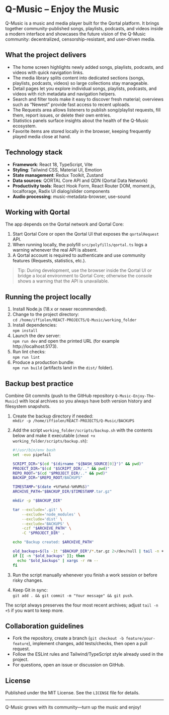 # Q-Music – Enjoy the Music

Q-Music is a music and media player built for the Qortal platform. It brings together community-published songs, playlists, podcasts, and videos inside a modern interface and showcases the future vision of the Q-Music community: decentralized, censorship-resistant, and user-driven media.

## What the project delivers

- The home screen highlights newly added songs, playlists, podcasts, and videos with quick navigation links.
- The media library splits content into dedicated sections (songs, playlists, podcasts, videos) so large collections stay manageable.
- Detail pages let you explore individual songs, playlists, podcasts, and videos with rich metadata and navigation helpers.
- Search and filter tools make it easy to discover fresh material; overviews such as “Newest” provide fast access to recent uploads.
- The Requests area allows listeners to publish song/playlist requests, fill them, report issues, or delete their own entries.
- Statistics panels surface insights about the health of the Q-Music ecosystem.
- Favorite items are stored locally in the browser, keeping frequently played media close at hand.

## Technology stack

- **Framework**: React 18, TypeScript, Vite
- **Styling**: Tailwind CSS, Material UI, Emotion
- **State management**: Redux Toolkit, Zustand
- **Data sources**: QORTAL Core API and QDN (Qortal Data Network)
- **Productivity tools**: React Hook Form, React Router DOM, moment.js, localforage, Radix UI dialog/slider components
- **Audio processing**: music-metadata-browser, use-sound

## Working with Qortal

The app depends on the Qortal network and Qortal Core:

1. Start Qortal Core or open the Qortal UI that exposes the `qortalRequest` API.
2. When running locally, the polyfill `src/polyfills/qortal.ts` logs a warning whenever the real API is absent.
3. A Qortal account is required to authenticate and use community features (Requests, statistics, etc.).

> Tip: During development, use the browser inside the Qortal UI or bridge a local environment to Qortal Core; otherwise the console shows a warning that the API is unavailable.

## Running the project locally

1. Install Node.js (18.x or newer recommended).
2. Change to the project directory:  
   `cd /home/iffiolen/REACT-PROJECTS/Q-Music/working_folder`
3. Install dependencies:  
   `npm install`
4. Launch the dev server:  
   `npm run dev` and open the printed URL (for example http://localhost:5173).
5. Run lint checks:  
   `npm run lint`
6. Produce a production bundle:  
   `npm run build` (artifacts land in the `dist/` folder).

## Backup best practice

Combine Git commits (push to the GitHub repository `Q-Music-Enjoy-The-Music`) with local archives so you always have both version history and filesystem snapshots.

1. Create the backup directory if needed:  
   `mkdir -p /home/iffiolen/REACT-PROJECTS/Q-Music/BACKUPS`
2. Add the script `working_folder/scripts/backup.sh` with the contents below and make it executable (`chmod +x working_folder/scripts/backup.sh`):

   ```bash
   #!/usr/bin/env bash
   set -euo pipefail

   SCRIPT_DIR="$(cd "$(dirname "${BASH_SOURCE[0]}")" && pwd)"
   PROJECT_DIR="$(cd "$SCRIPT_DIR/.." && pwd)"
   REPO_ROOT="$(cd "$PROJECT_DIR/.." && pwd)"
   BACKUP_DIR="$REPO_ROOT/BACKUPS"

   TIMESTAMP="$(date +%Y%m%d-%H%M%S)"
   ARCHIVE_PATH="$BACKUP_DIR/$TIMESTAMP.tar.gz"

   mkdir -p "$BACKUP_DIR"

   tar --exclude='.git' \
       --exclude='node_modules' \
       --exclude='dist' \
       --exclude='BACKUPS' \
       -czf "$ARCHIVE_PATH" \
       -C "$PROJECT_DIR" .

   echo "Backup created: $ARCHIVE_PATH"

   old_backups=$(ls -1t "$BACKUP_DIR"/*.tar.gz 2>/dev/null | tail -n +5 || true)
   if [[ -n "$old_backups" ]]; then
     echo "$old_backups" | xargs -r rm --
   fi
   ```

3. Run the script manually whenever you finish a work session or before risky changes.
4. Keep Git in sync:  
   `git add . && git commit -m "Your message" && git push`.

The script always preserves the four most recent archives; adjust `tail -n +5` if you want to keep more.

## Collaboration guidelines

- Fork the repository, create a branch (`git checkout -b feature/your-feature`), implement changes, add tests/checks, then open a pull request.
- Follow the ESLint rules and Tailwind/TypeScript style already used in the project.
- For questions, open an issue or discussion on GitHub.

## License

Published under the MIT License. See the `LICENSE` file for details.

---

Q-Music grows with its community—turn up the music and enjoy!
